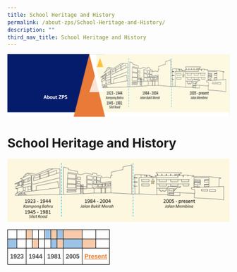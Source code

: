 ```yaml
---
title: School Heritage and History
permalink: /about-zps/School-Heritage-and-History/
description: ""
third_nav_title: School Heritage and History
---
```


![](/images/AboutUs.png)

School Heritage and History
===========================

![](/images/ZPSImage.png)

<style type="text/css">
.tg  {border-collapse:collapse;border-spacing:0;}
.tg td{border-color:black;border-style:solid;border-width:1px;font-family:Arial, sans-serif;font-size:14px;
  overflow:hidden;padding:10px 5px;word-break:normal;}
.tg th{border-color:black;border-style:solid;border-width:1px;font-family:Arial, sans-serif;font-size:14px;
  font-weight:normal;overflow:hidden;padding:10px 5px;word-break:normal;}
.tg .tg-gpqx{color:#4C4C4C;font-weight:bold;text-align:left;vertical-align:top}
.tg .tg-ybr3{background-color:#F7CAAC;color:#4C4C4C;font-weight:bold;text-align:left;vertical-align:top}
.tg .tg-9jx3{background-color:#9CC2E5;color:#4C4C4C;font-weight:bold;text-align:left;vertical-align:top}
.tg .tg-0lax{text-align:left;vertical-align:top}
</style>
<table class="tg">
<thead>
  <tr>
    <th class="tg-gpqx"> </th>
    <th class="tg-gpqx"> </th>
    <th class="tg-ybr3"> </th>
    <th class="tg-gpqx"> </th>
    <th class="tg-gpqx"> </th>
    <th class="tg-9jx3"> </th>
    <th class="tg-ybr3"> </th>
    <th class="tg-9jx3"> </th>
    <th class="tg-ybr3" colspan="2">  </th>
    <th class="tg-gpqx"> </th>
    <th class="tg-0lax"></th>
  </tr>
</thead>
<tbody>
  <tr>
    <td class="tg-9jx3"> </td>
    <td class="tg-gpqx"> </td>
    <td class="tg-gpqx"> </td>
    <td class="tg-ybr3"> </td>
    <td class="tg-gpqx"> </td>
    <td class="tg-gpqx"> </td>
    <td class="tg-9jx3"> </td>
    <td class="tg-ybr3"> </td>
    <td class="tg-9jx3"> </td>
    <td class="tg-ybr3" colspan="2">  </td>
    <td class="tg-gpqx"> </td>
  </tr>
  <tr>
    <td class="tg-gpqx" colspan="2">1923                       </td>
    <td class="tg-gpqx" colspan="3">1944</td>
    <td class="tg-gpqx" colspan="3">1981</td>
    <td class="tg-gpqx" colspan="2">2005</td>
    <td class="tg-gpqx" colspan="2"> <a href="https://zhangdepri-moe-edu-sg-admin.cwp.sg/about-zps/school-heritage-and-history/2013-2020"><span style="text-decoration:underline;color:#E77A2A">Present</span></a></td>
  </tr>
</tbody>
</table>